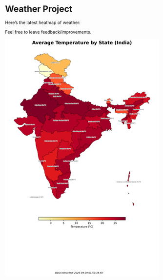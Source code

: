 # Weather Project

Here’s the latest heatmap of weather:

Feel free to leave feedback/improvements.

![India Heatmap](docs/assets/india_heatmap.png?v=D99894)
